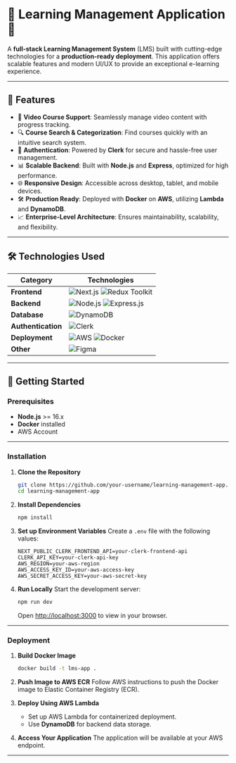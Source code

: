 

# 🌟 Learning Management Application 🚀

A **full-stack Learning Management System** (LMS) built with cutting-edge technologies for a **production-ready deployment**. This application offers scalable features and modern UI/UX to provide an exceptional e-learning experience.  

---

## 🎯 **Features**
- 🎥 **Video Course Support**: Seamlessly manage video content with progress tracking.  
- 🔍 **Course Search & Categorization**: Find courses quickly with an intuitive search system.  
- 🔐 **Authentication**: Powered by **Clerk** for secure and hassle-free user management.  
- 📊 **Scalable Backend**: Built with **Node.js** and **Express**, optimized for high performance.  
- 🌐 **Responsive Design**: Accessible across desktop, tablet, and mobile devices.  
- 🛠️ **Production Ready**: Deployed with **Docker** on **AWS**, utilizing **Lambda** and **DynamoDB**.  
- 📈 **Enterprise-Level Architecture**: Ensures maintainability, scalability, and flexibility.  

---

## 🛠️ **Technologies Used**
| **Category**      | **Technologies**                          |
|--------------------|-------------------------------------------|
| **Frontend**       | ![Next.js](https://img.shields.io/badge/Next.js-000?style=flat-square&logo=next.js&logoColor=white) ![Redux Toolkit](https://img.shields.io/badge/Redux_Toolkit-764ABC?style=flat-square&logo=redux&logoColor=white) |
| **Backend**        | ![Node.js](https://img.shields.io/badge/Node.js-339933?style=flat-square&logo=node.js&logoColor=white) ![Express.js](https://img.shields.io/badge/Express.js-000?style=flat-square&logo=express&logoColor=white) |
| **Database**       | ![DynamoDB](https://img.shields.io/badge/DynamoDB-4053D6?style=flat-square&logo=amazon-dynamodb&logoColor=white) |
| **Authentication** | ![Clerk](https://img.shields.io/badge/Clerk-FE5E42?style=flat-square&logo=clerk&logoColor=white) |
| **Deployment**     | ![AWS](https://img.shields.io/badge/AWS-FF9900?style=flat-square&logo=amazon-aws&logoColor=white) ![Docker](https://img.shields.io/badge/Docker-2496ED?style=flat-square&logo=docker&logoColor=white) |
| **Other**          | ![Figma](https://img.shields.io/badge/Figma-F24E1E?style=flat-square&logo=figma&logoColor=white) |

---

## 🚀 **Getting Started**

### Prerequisites
- **Node.js** >= 16.x  
- **Docker** installed  
- AWS Account  

---

### Installation

1. **Clone the Repository**
   ```bash
   git clone https://github.com/your-username/learning-management-app.git
   cd learning-management-app
   ```

2. **Install Dependencies**
   ```bash
   npm install
   ```

3. **Set up Environment Variables**
   Create a `.env` file with the following values:
   ```env
   NEXT_PUBLIC_CLERK_FRONTEND_API=your-clerk-frontend-api
   CLERK_API_KEY=your-clerk-api-key
   AWS_REGION=your-aws-region
   AWS_ACCESS_KEY_ID=your-aws-access-key
   AWS_SECRET_ACCESS_KEY=your-aws-secret-key
   ```

4. **Run Locally**
   Start the development server:
   ```bash
   npm run dev
   ```
   Open [http://localhost:3000](http://localhost:3000) to view in your browser.

---

### Deployment

1. **Build Docker Image**
   ```bash
   docker build -t lms-app .
   ```

2. **Push Image to AWS ECR**
   Follow AWS instructions to push the Docker image to Elastic Container Registry (ECR).

3. **Deploy Using AWS Lambda**
   - Set up AWS Lambda for containerized deployment.  
   - Use **DynamoDB** for backend data storage.

4. **Access Your Application**
   The application will be available at your AWS endpoint.

---